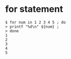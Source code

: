 # for statement
```{bash}
$ for num in 1 2 3 4 5 ; do
> printf "%d\n" ${num} ;
> done
1
2
3
4
5
```
